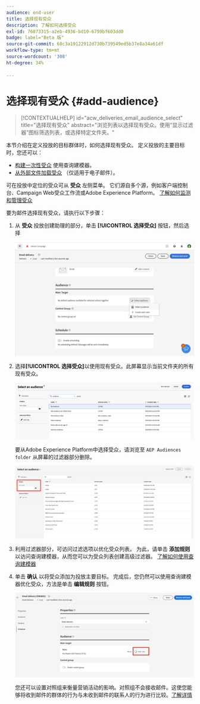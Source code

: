 ```yaml
---
audience: end-user
title: 选择现有受众
description: 了解如何选择受众
exl-id: 76873315-a2eb-4936-bd10-6759bf603dd0
badge: label="Beta 版"
source-git-commit: 68c3a19122912d730b739549ed5b37e8a34a61df
workflow-type: tm+mt
source-wordcount: '308'
ht-degree: 34%

---
```



# 选择现有受众 {#add-audience}

>[!CONTEXTUALHELP]
>id="acw_deliveries_email_audience_select"
>title="选择现有受众"
>abstract="浏览列表以选择现有受众。使用“显示过滤器”图标筛选列表，或选择特定文件夹。"

本节介绍在定义投放的目标群体时，如何选择现有受众。 定义投放的主要目标时，您还可以：

* [构建一次性受众](one-time-audience.md) 使用查询建模器。
* [从外部文件加载受众](file-audience.md) （仅适用于电子邮件）。

可在投放中定位的受众可从 **受众** 左侧菜单。 它们源自多个源，例如客户端控制台、Campaign Web受众工作流或Adobe Experience Platform。 [了解如何监测和管理受众](manage-audience.md)

要为邮件选择现有受众，请执行以下步骤：

1. 从 **受众** 投放创建助理的部分，单击 **[!UICONTROL 选择受众]** 按钮，然后选择

   ![](assets/create-audience.png)

1. 选择&#x200B;**[!UICONTROL 选择受众]**&#x200B;以使用现有受众。此屏幕显示当前文件夹的所有现有受众。

   ![](assets/create-audience2.png)

   要从Adobe Experience Platform中选择受众，请浏览至 `AEP Audiences folder` 从屏幕的过滤器部分删除。

   ![](assets/select-audience-folder.png)

1. 利用过滤器部分，可访问过滤选项以优化受众列表。 为此，请单击 **添加规则** 以访问查询建模器，从而您可以为受众列表创建高级过滤器。 [了解如何使用查询建模器](../query/query-modeler-overview.md)

1. 单击 **确认** 以将受众添加为投放主要目标。 完成后，您仍然可以使用查询建模器优化受众，方法是单击 **编辑规则** 按钮。

   ![](assets/refine-audience.png)

   您还可以设置对照组来衡量营销活动的影响。对照组不会接收邮件。这使您能够将收到邮件的群体的行为与未收到邮件的联系人的行为进行比较。[了解详情](control-group.md)
